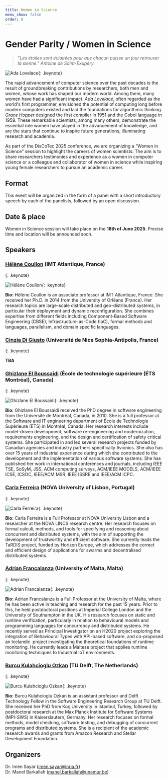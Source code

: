 ```yaml
---
title: Women in Science
menu_show: false
order: 0
---
```


# Gender Parity / Women in Science
>"*Les étoiles sont éclairées pour que chacun puisse un jour retrouver la sienne." 
Antoine de Saint-Exupéry*

![Ada Lovelace](./Ada_Lovelace.png "*Portrait of Ada Lovelace taken from https://commons.wikimedia.org/wiki/ (licensed under the Creative Commons Attribution-Share Alike 4.0 International license)*"){: .keynote}

The rapid advancement of computer science over the past decades is the result of groundbreaking contributions by researchers, both men and women, whose work has shaped our modern world. Among them, many women have had a significant impact. *Ada Lovelace*, often regarded as the world's first programmer, envisioned the potential of computing long before modern computers existed and laid the foundations for algorithmic thinking. *Grace Hopper* designed the first compiler in 1951 and the Cobol language in 1959. These remarkable scientists, among many others, demonstrate the essential role women have played in the advancement of knowledge, and are the stars that continue to inspire future generations, illuminating research and academia. 


As part of the DisCoTec 2025 conference, we are organizing a “Women in Science” session to highlight the careers of women scientists.
The aim is to share researchers testimonies and experience as a women in computer science or a colleague and collaborator of women in science while inspiring young female researchers to pursue an academic career.

## Format
This event will be organized in the form of a panel with a short introductory speech by each of the panelists, followed by an open discussion.

## Date & place
Women in Science session will take place on the **18th of June 2025**. Precise time and location will be announced soon.

## Speakers 

### [Hélène Coullon](http://helene-coullon.fr/) (IMT Atlantique, France)
{: .keynote}

![Hélène Coullon](/2025/keynote/HeleneCoullon.png){: .keynote}

**Bio:** Hélène Coullon is an associate professor at IMT Atlantique, France. She received her Ph.D. in 2014 from the University of Orléans (France). Her research topics are large-scale distributed and geo-distributed systems, in particular their deployment and dynamic reconfiguration.
She combines expertise from different fields including Component-Based Software Engineering (CBSE), Infrastructure-as-Code (IaC), formal methods and languages, parallelism, and domain specific languages.

### [Cinzia Di Giusto](https://webusers.i3s.unice.fr/~cdigiusto/web/) (Université de Nice Sophia-Antipolis, France)
{: .keynote}

**TBA** 

### [Ghizlane El Boussaidi](https://www.etsmtl.ca/etudier-a-lets/corps-enseignant/gelboussaidi) (École de technologie supérieure (ÉTS Montréal), Canada)
{: .keynote}

![Ghizlane El Boussaidi](/2025/keynote/GhizlaneElBoussaidi.jpg){: .keynote}

**Bio:** Ghizlane El Boussaidi received the PhD degree in software engineering from the Université de Montréal, Canada, in 2010. She is a full professor at the Software and IT engineering department of École de Technologie Supérieure (ETS) in Montréal, Canada. Her research interests include model-driven development, software re-engineering and modernization, requirements engineering, and the design and certification of safety critical systems. She participated in and led several research projects funded by Canadian agencies and industry partners specifically Avionics. She also has over 15 years of industrial experience during which she contributed to the development and the implementation of various software systems. She has published her work in international conferences and journals, including IEEE TSE, SoSyM, JSS, ACM computing surveys, ACM/IEEE MODELS, ACM/IEEE ICSE, ICSOC, IEEE/ACM MSR, IEEE ISSRE and IEEE/ACM ICPC. 

### [Carla Ferreira](http://www-ctp.di.fct.unl.pt/~cf/) (NOVA University of Lisbon, Portugal)
{: .keynote}

![Carla Ferreira](/2025/keynote/CarlaFerreira.jpg){: .keynote}

**Bio:** Carla Ferreira is a Full Professor at NOVA University Lisbon and a researcher at the NOVA LINCS research centre. Her research focuses on formal calculi, methods, and tools for specifying and reasoning about concurrent and distributed systems, with the aim of supporting the development of trustworthy and efficient software. She currently leads the TaRDIS project, funded by Horizon Europe, which addresses the correct and efficient design of applications for swarms and decentralised distributed systems.


### [Adrian Francalanza](https://www.um.edu.mt/profile/adrianfrancalanza) (University of Malta, Malta)
{: .keynote}

![Adrian Francalanza](/2025/keynote/AdrianFrancalanza.jpeg){: .keynote}

**Bio:** Adrian Francalanza is a Full Professor at the University of Malta, where he has been active in teaching and research for the past 15 years. Prior to this, he held postdoctoral positions at Imperial College London and the University of Southampton in the UK. His research focuses on static and runtime verification, particularly in relation to behavioural models and programming languages for concurrency and distributed systems. He recently served as Principal Investigator on an H2020 project exploring the integration of Behavioural Types with API-based software, and co-proposed an Icelandic  project investigating the theoretical foundations of runtime monitoring. He currently leads a Maltese project that applies runtime monitoring techniques to Industrial IoT environments.


### [Burcu Kulahcioglu Ozkan](https://burcuku.github.io/home/) (TU Delft, The Netherlands)
{: .keynote}

![Burcu Kulahcioglu Ozkan](/2025/keynote/BurcuOzkan.png){: .keynote}

**Bio:** Burcu Kulahcioglu Ozkan is an assistant professor and Delft Technology Fellow in the Software Engineering Research Group at TU Delft. She received her PhD from Koç University in Istanbul, Turkey, followed by postdoctoral research at the Max Planck Institute for Software Systems (MPI-SWS) in Kaiserslautern, Germany. Her research focuses on formal methods, model checking, software testing, and debugging of concurrent programs and distributed systems. She is a recipient of the academic research awards and grants from Amazon Research and Stellar Development Foundation.


## Organizers 
Dr. Imen Sayar (imen.sayar@inria.fr)  
Dr. Manel Barkallah (manel.barkallah@unamur.be)


